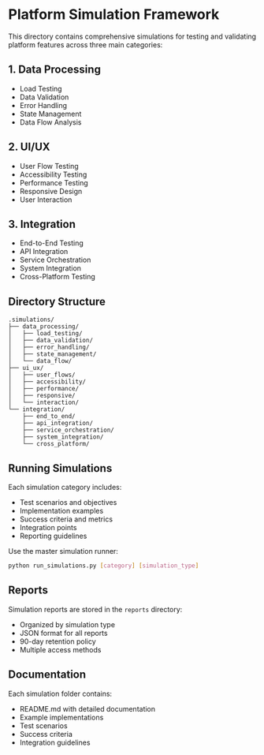 # Platform Simulation Framework

This directory contains comprehensive simulations for testing and validating platform features across three main categories:

## 1. Data Processing
- Load Testing
- Data Validation
- Error Handling
- State Management
- Data Flow Analysis

## 2. UI/UX
- User Flow Testing
- Accessibility Testing
- Performance Testing
- Responsive Design
- User Interaction

## 3. Integration
- End-to-End Testing
- API Integration
- Service Orchestration
- System Integration
- Cross-Platform Testing

## Directory Structure

```
.simulations/
├── data_processing/
│   ├── load_testing/
│   ├── data_validation/
│   ├── error_handling/
│   ├── state_management/
│   └── data_flow/
├── ui_ux/
│   ├── user_flows/
│   ├── accessibility/
│   ├── performance/
│   ├── responsive/
│   └── interaction/
└── integration/
    ├── end_to_end/
    ├── api_integration/
    ├── service_orchestration/
    ├── system_integration/
    └── cross_platform/
```

## Running Simulations

Each simulation category includes:
- Test scenarios and objectives
- Implementation examples
- Success criteria and metrics
- Integration points
- Reporting guidelines

Use the master simulation runner:
```bash
python run_simulations.py [category] [simulation_type]
```

## Reports

Simulation reports are stored in the `reports` directory:
- Organized by simulation type
- JSON format for all reports
- 90-day retention policy
- Multiple access methods

## Documentation

Each simulation folder contains:
- README.md with detailed documentation
- Example implementations
- Test scenarios
- Success criteria
- Integration guidelines

